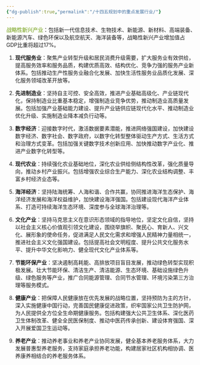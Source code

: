 ```yaml
---
{"dg-publish":true,"permalink":"/十四五规划中的重点发展行业/"}
---
```


<font color="#9bbb59">**战略性新兴产业**</font>：包括新一代信息技术、生物技术、新能源、新材料、高端装备、新能源汽车、绿色环保以及航空航天、海洋装备等，战略性新兴产业增加值占GDP比重将超过17%。
    

1. **现代服务业**：聚焦产业转型升级和居民消费升级需要，扩大服务业有效供给，提高服务效率和服务品质，构建优质高效、结构优化、竞争力强的服务产业新体系。包括推动生产性服务业融合化发展、加快生活性服务业品质化发展、深化服务领域改革开放等。
    

1. **先进制造业**：坚持自主可控、安全高效，推进产业基础高级化、产业链现代化，保持制造业比重基本稳定，增强制造业竞争优势，推动制造业高质量发展。包括加强产业基础能力建设、提升产业链供应链现代化水平、推动制造业优化升级、实施制造业降本减负行动等。
    

1. **数字经济**：迎接数字时代，激活数据要素潜能，推进网络强国建设，加快建设数字经济、数字社会、数字政府，以数字化转型整体驱动生产方式、生活方式和治理方式变革。包括加强关键数字技术创新应用、加快推动数字产业化、推进产业数字化转型等。
    

1. **现代农业**：持续强化农业基础地位，深化农业供给侧结构性改革，强化质量导向，推动乡村产业振兴。包括增强农业综合生产能力、深化农业结构调整、丰富乡村经济业态等。
    

1. **海洋经济**：坚持陆海统筹、人海和谐、合作共赢，协同推进海洋生态保护、海洋经济发展和海洋权益维护，加快建设海洋强国。包括建设现代海洋产业体系、打造可持续海洋生态环境、深度参与全球海洋治理等。
    

1. **文化产业**：坚持马克思主义在意识形态领域的指导地位，坚定文化自信，坚持以社会主义核心价值观引领文化建设，围绕举旗帜、聚民心、育新人、兴文化、展形象的使命任务，促进满足人民文化需求和增强人民精神力量相统一，推进社会主义文化强国建设。包括提高社会文明程度、提升公共文化服务水平、提升中华文化影响力、健全现代文化产业体系等。
    

1. **节能环保产业**：坚决遏制高耗能、高排放项目盲目发展，推动绿色转型实现积极发展。壮大节能环保、清洁生产、清洁能源、生态环境、基础设施绿色升级、绿色服务等产业，推广合同能源管理、合同节水管理、环境污染第三方治理等服务模式。
    

1. **健康产业**：把保障人民健康放在优先发展的战略位置，坚持预防为主的方针，深入实施健康中国行动，完善国民健康促进政策，织牢国家公共卫生防护网，为人民提供全方位全生命期健康服务。包括构建强大公共卫生体系、深化医药卫生体制改革、健全全民医保制度、推动中医药传承创新、建设体育强国、深入开展爱国卫生运动等。
    

1. **养老产业**：推动养老事业和养老产业协同发展，健全基本养老服务体系，大力发展普惠型养老服务，支持家庭承担养老功能，构建居家社区机构相协调、医养康养相结合的养老服务体系。